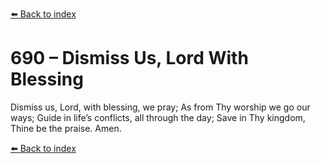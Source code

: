 [⬅️ Back to index](../README.md)

# 690 – Dismiss Us, Lord With Blessing

Dismiss us, Lord, with blessing, we pray;
As from Thy worship we go our ways;
Guide in life’s conflicts, all through the day;
Save in Thy kingdom, Thine be the praise.
Amen.

[⬅️ Back to index](../README.md)
